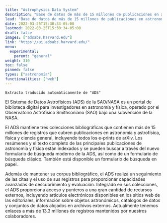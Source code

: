 ```yaml
---
title: "Astrophysics Data System"
description: "Base de datos de más de 15 millones de publicaciones en astronomía, astrofísica, física y ciencia en general"
lead: "Base de datos de más de 15 millones de publicaciones en astronomía, astrofísica, física y ciencia en general"
date: 2022-03-25T15:30:34-05:00
lastmod: 2022-03-25T15:30:34-05:00
draft: false
images: ["adsabs.harvard.edu"]
link: "https://ui.adsabs.harvard.edu/"
menu:
  experimental:
    parent: "general"
weight: 310
toc: false
pinned: false
types: ["astronomía"]
functionalities: ["web"]
---
```


```text
Extracto traducido automáticamente de "ADS"
```

El Sistema de Datos Astrofísicos (ADS) de la SAO/NASA es un portal de biblioteca digital para investigadores en astronomía y física, operado por el Observatorio Astrofísico Smithsoniano (SAO) bajo una subvención de la NASA.

El ADS mantiene tres colecciones bibliográficas que contienen más de 15 millones de registros que cubren publicaciones en astronomía y astrofísica, física y ciencia general, incluyendo todos los e-prints de arXiv. Los resúmenes y el texto completo de las principales publicaciones de astronomía y física están indexados y se pueden buscar a través del nuevo formulario de búsqueda moderno de la ADS, así como de un formulario de búsqueda clásico. También está disponible un formulario de búsqueda en papel.

Además de mantener su corpus bibliográfico, el ADS realiza un seguimiento de las citas y el uso de sus registros para proporcionar capacidades avanzadas de descubrimiento y evaluación. Integrado en sus colecciones, el ADS proporciona acceso y punteros a una gran cantidad de recursos externos, incluyendo artículos electrónicos disponibles en los sitios web de las editoriales, información sobre objetos astronómicos, catálogos de datos y conjuntos de datos alojados en archivos externos. Actualmente tenemos enlaces a más de 13,3 millones de registros mantenidos por nuestros colaboradores.
